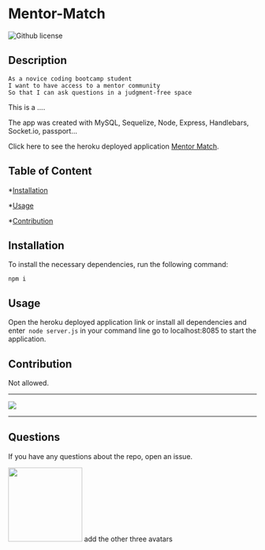 # Mentor-Match

![Github license](https://img.shields.io/badge/License-MIT-yellow.svg)

## Description

```
As a novice coding bootcamp student
I want to have access to a mentor community
So that I can ask questions in a judgment-free space
```

This is a ....

The app was created with MySQL, Sequelize, Node, Express, Handlebars, Socket.io, passport... 

Click here to see the heroku deployed application <a href="https://mentor-match1.herokuapp.com/">Mentor Match</a>.


## Table of Content

*[Installation](#installation)

*[Usage](#usage)

*[Contribution](#contribution)

## Installation

To install the necessary dependencies, run the following command:

`npm i`

## Usage

Open the heroku deployed application link or install all dependencies and enter` node server.js` in your command line go to localhost:8085 to start the application. 


## Contribution

Not allowed.

---------------------------------------

![](#)

---------------------------------------


## Questions

If you have any questions about the repo, open an issue.

<img src="https://avatars0.githubusercontent.com/u/56233744?v=4" width ="150px" height="150px">
 add the other three avatars







